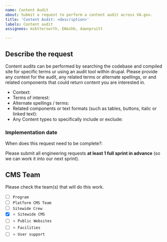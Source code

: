 ```yaml
---
name: Content Audit
about: Submit a request to perform a content audit across VA.gov.
title: 'Content Audit: <description>'
labels: Content audit
assignees: msbtterswrth, EWashb, dawnpruitt 

---
```


## Describe the request
Content audits can be performed by searching the codebase and compiled site for specific terms ur using an audit tool within drupal. 
Please provide any context for the audit, any related terms or alternate spellings, or and related components that could return content you are interested in.

* Context: 
* Terms of interest: 
* Alternate spellings / terms: 
* Related components or text formats (such as tables, buttons, italic or linked text): 
* Any Content types to specifically include or exclude:



### Implementation date
When does this request need to be complete?: 

Please submit all engineering requests **at least 1 full sprint in advance** (so we can work it into our next sprint).


## CMS Team
Please check the team(s) that will do this work.

- [ ] `Program`
- [ ] `Platform CMS Team`
- [ ] `Sitewide Crew`
- [x] `⭐️ Sitewide CMS`
- [ ] `⭐️ Public Websites`
- [ ] `⭐️ Facilities`
- [ ] `⭐️ User support`
